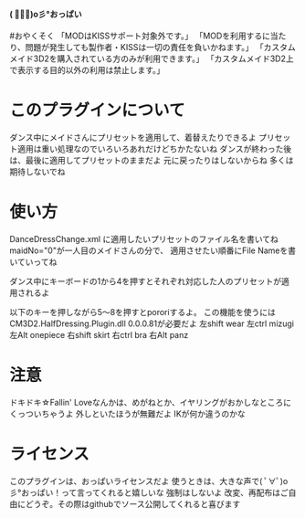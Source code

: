 #### ( ﾟ∀ﾟ)o彡°おっぱい

#おやくそく
「MODはKISSサポート対象外です。」
「MODを利用するに当たり、問題が発生しても製作者・KISSは一切の責任を負いかねます。」
「カスタムメイド3D2を購入されている方のみが利用できます。」
「カスタムメイド3D2上で表示する目的以外の利用は禁止します。」

# このプラグインについて
ダンス中にメイドさんにプリセットを適用して、着替えたりできるよ
プリセット適用は重い処理なのでいろいろあれだけどちかたないね
ダンスが終わった後は、最後に適用してプリセットのままだよ
元に戻ったりはしないからね
多くは期待しないでね

# 使い方
DanceDressChange.xml に適用したいプリセットのファイル名を書いてね
maidNo="0"が一人目のメイドさんの分で、
適用させたい順番にFile Nameを書いていってね

ダンス中にキーボードの1から4を押すとそれぞれ対応した人のプリセットが適用されるよ

以下のキーを押しながら5～8を押すとpororiするよ。
この機能を使うにはCM3D2.HalfDressing.Plugin.dll 0.0.0.81が必要だよ
左shift wear
左ctrl  mizugi
左Alt   onepiece
右shift skirt
右ctrl  bra
右Alt   panz


# 注意
ドキドキ☆Fallin' Loveなんかは、めがねとか、イヤリングがおかしなところにくっついちゃうよ
外しといたほうが無難だよ
IKが何か違うのかな

# ライセンス
このプラグインは、おっぱいライセンスだよ
使うときは、大きな声で( ﾟ∀ﾟ)o彡°おっぱい！って言ってくれると嬉しいな
強制はしないよ
改変、再配布はご自由にどうぞ。その際はgithubでソース公開してくれると喜びます




